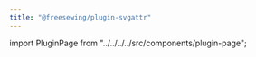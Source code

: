```yaml
---
title: "@freesewing/plugin-svgattr"
---
```


import PluginPage from "../../../../src/components/plugin-page";

<PluginPage plugin="svgattr" />
